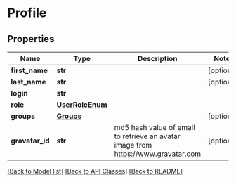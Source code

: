 # Profile

## Properties
Name | Type | Description | Notes
------------ | ------------- | ------------- | -------------
**first_name** | **str** |  | [optional]
**last_name** | **str** |  | [optional]
**login** | **str** |  |
**role** | [**UserRoleEnum**](UserRoleEnum.md) |  |
**groups** | [**Groups**](Groups.md) |  | [optional]
**gravatar_id** | **str** | md5 hash value of email to retrieve an avatar image from https://www.gravatar.com | [optional]

[[Back to Model list]](../README.md#documentation-for-models) [[Back to API Classes]](../README.md#documentation-for-api-endpoints) [[Back to README]](../README.md)
